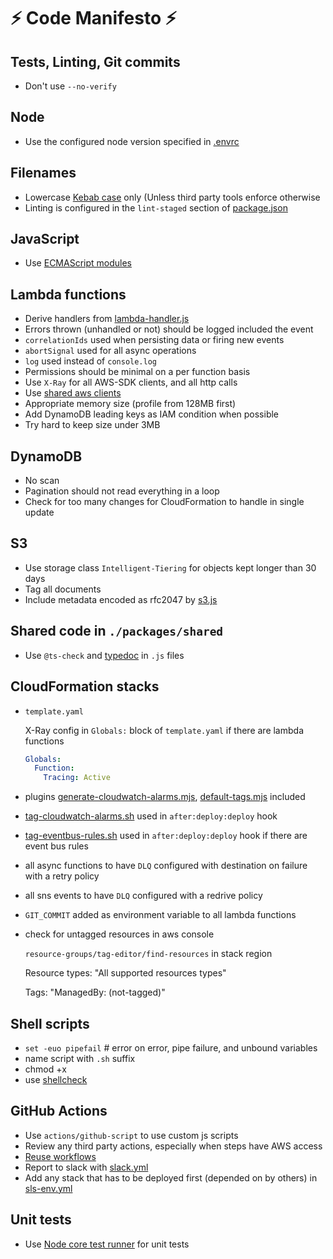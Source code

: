 # ⚡ Code Manifesto ⚡

## Tests, Linting, Git commits

- Don't use `--no-verify`

## Node

- Use the configured node version specified in [.envrc](./.envrc)

## Filenames

- Lowercase [Kebab case](https://en.wikipedia.org/wiki/Letter_case#Kebab_case) only (Unless third party tools enforce otherwise
- Linting is configured in the `lint-staged` section of [package.json](./package.json)

## JavaScript

- Use [ECMAScript modules](https://nodejs.org/api/esm.html)

## Lambda functions

- Derive handlers from [lambda-handler.js](./packages/shared/lambda-handler.js)
- Errors thrown (unhandled or not) should be logged included the event
- `correlationIds` used when persisting data or firing new events
- `abortSignal` used for all async operations
- `log` used instead of `console.log`
- Permissions should be minimal on a per function basis
- Use `X-Ray` for all AWS-SDK clients, and all http calls
- Use [shared aws clients](./packages/shared)
- Appropriate memory size (profile from 128MB first)
- Add DynamoDB leading keys as IAM condition when possible
- Try hard to keep size under 3MB

## DynamoDB

- No scan
- Pagination should not read everything in a loop
- Check for too many changes for CloudFormation to handle in single update

## S3

- Use storage class `Intelligent-Tiering` for objects kept longer than 30 days
- Tag all documents
- Include metadata encoded as rfc2047 by [s3.js](./packages/shared/s3.js)

## Shared code in `./packages/shared`

- Use `@ts-check` and [typedoc](https://typedoc.org/) in `.js` files

## CloudFormation stacks

- `template.yaml`

  X-Ray config in `Globals:` block of `template.yaml` if there are lambda functions

  ```yaml
  Globals:
    Function:
      Tracing: Active
  ```

- plugins [generate-cloudwatch-alarms.mjs](./packages/generate-cloudwatch-alarms.mjs), [default-tags.mjs](./packages/default-tags.mjs) included
- [tag-cloudwatch-alarms.sh](./scripts/tag-cloudwatch-alarms.sh) used in `after:deploy:deploy` hook
- [tag-eventbus-rules.sh](./scripts/tag-eventbus-rules.sh) used in `after:deploy:deploy` hook if there are event bus rules
- all async functions to have `DLQ` configured with destination on failure with a retry policy
- all sns events to have `DLQ` configured with a redrive policy
- `GIT_COMMIT` added as environment variable to all lambda functions
- check for untagged resources in aws console

  `resource-groups/tag-editor/find-resources` in stack region

  Resource types: "All supported resources types"

  Tags: "ManagedBy: (not-tagged)"

## Shell scripts

- `set -euo pipefail` # error on error, pipe failure, and unbound variables
- name script with `.sh` suffix
- chmod +x
- use [shellcheck](https://github.com/koalaman/shellcheck)

## GitHub Actions

- Use `actions/github-script` to use custom js scripts
- Review any third party actions, especially when steps have AWS access
- [Reuse workflows](https://docs.github.com/en/actions/using-workflows/reusing-workflowss://docs.github.com/en/actions/using-workflows/reusing-workflows)
- Report to slack with [slack.yml](./.github/workflows/slack.yml)
- Add any stack that has to be deployed first (depended on by others) in [sls-env.yml](./.github/workflows/sls-env.yml)

## Unit tests

- Use [Node core test runner](https://nodejs.org/docs/latest-v20.x/api/test.html) for unit tests
